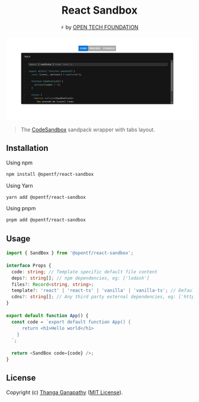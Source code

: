 <div align="center">

# React Sandbox

⚡ by [OPEN TECH FOUNDATION](https://open-tech-foundation.pages.dev/)

![Screenshot](./Screenshot.png)

</div>

> The [CodeSandbox](https://codesandbox.io/) sandpack wrapper with tabs layout.

## Installation

Using npm

```sh
npm install @opentf/react-sandbox
```

Using Yarn

```sh
yarn add @opentf/react-sandbox
```

Using pnpm

```sh
pnpm add @opentf/react-sandbox
```

## Usage

```ts
import { SandBox } from '@opentf/react-sandbox';

interface Props {
  code: string; // Template specific default file content
  deps?: string[]; // npm dependencies, eg: ['lodash']
  files?: Record<string, string>;
  template?: 'react' | 'react-ts' | 'vanilla' | 'vanilla-ts'; // Default "react"
  cdns?: string[]; // Any third party external dependencies, eg: ['https://cdn.tailwindcss.com']
}

export default function App() {
  const code = `export default function App() {
      return <h1>Hello world</h1>
    }
  `;

  return <SandBox code={code} />;
}
```

## License

Copyright (c) [Thanga Ganapathy](https://github.com/Thanga-Ganapathy) ([MIT License](./LICENSE)).
